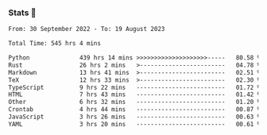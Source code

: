 ### Stats 👋
<!--START_SECTION:waka-->

```txt
From: 30 September 2022 - To: 19 August 2023

Total Time: 545 hrs 4 mins

Python              439 hrs 14 mins >>>>>>>>>>>>>>>>>>>>-----   80.58 %
Rust                26 hrs 2 mins   >------------------------   04.78 %
Markdown            13 hrs 41 mins  >------------------------   02.51 %
TeX                 12 hrs 33 mins  >------------------------   02.30 %
TypeScript          9 hrs 22 mins   -------------------------   01.72 %
HTML                7 hrs 43 mins   -------------------------   01.42 %
Other               6 hrs 32 mins   -------------------------   01.20 %
Crontab             4 hrs 44 mins   -------------------------   00.87 %
JavaScript          3 hrs 26 mins   -------------------------   00.63 %
YAML                3 hrs 20 mins   -------------------------   00.61 %
```

<!--END_SECTION:waka-->

<!--
**buhaytza2005/buhaytza2005** is a ✨ _special_ ✨ repository because its `README.md` (this file) appears on your GitHub profile.

Here are some ideas to get you started:

- 🔭 I’m currently working on ...
- 🌱 I’m currently learning ...
- 👯 I’m looking to collaborate on ...
- 🤔 I’m looking for help with ...
- 💬 Ask me about ...
- 📫 How to reach me: ...
- 😄 Pronouns: ...
- ⚡ Fun fact: ...
-->


